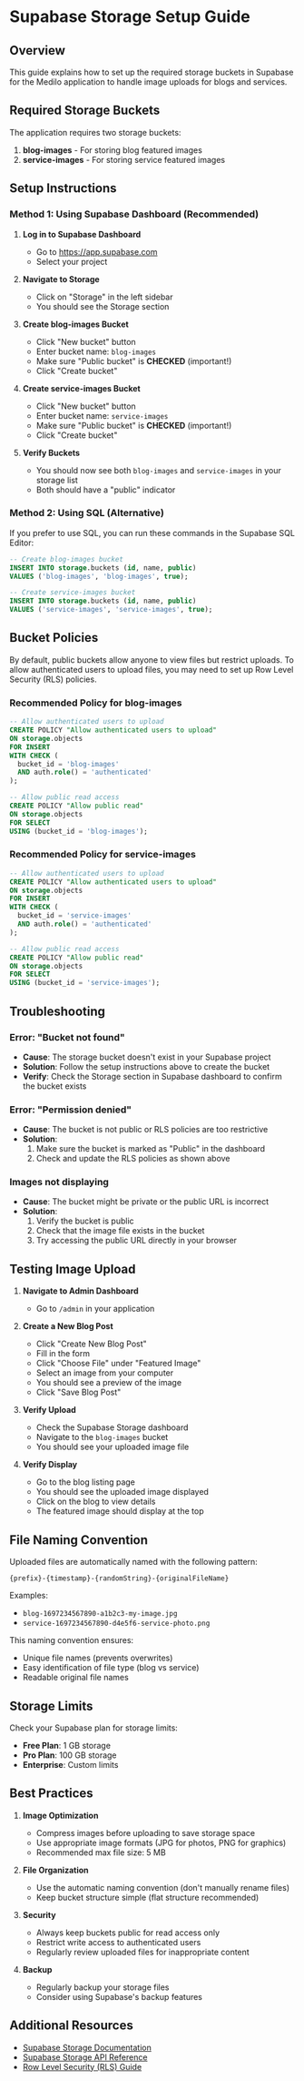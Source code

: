 # Supabase Storage Setup Guide

## Overview
This guide explains how to set up the required storage buckets in Supabase for the Medilo application to handle image uploads for blogs and services.

## Required Storage Buckets

The application requires two storage buckets:
1. **blog-images** - For storing blog featured images
2. **service-images** - For storing service featured images

## Setup Instructions

### Method 1: Using Supabase Dashboard (Recommended)

1. **Log in to Supabase Dashboard**
   - Go to https://app.supabase.com
   - Select your project

2. **Navigate to Storage**
   - Click on "Storage" in the left sidebar
   - You should see the Storage section

3. **Create blog-images Bucket**
   - Click "New bucket" button
   - Enter bucket name: `blog-images`
   - Make sure "Public bucket" is **CHECKED** (important!)
   - Click "Create bucket"

4. **Create service-images Bucket**
   - Click "New bucket" button
   - Enter bucket name: `service-images`
   - Make sure "Public bucket" is **CHECKED** (important!)
   - Click "Create bucket"

5. **Verify Buckets**
   - You should now see both `blog-images` and `service-images` in your storage list
   - Both should have a "public" indicator

### Method 2: Using SQL (Alternative)

If you prefer to use SQL, you can run these commands in the Supabase SQL Editor:

```sql
-- Create blog-images bucket
INSERT INTO storage.buckets (id, name, public)
VALUES ('blog-images', 'blog-images', true);

-- Create service-images bucket
INSERT INTO storage.buckets (id, name, public)
VALUES ('service-images', 'service-images', true);
```

## Bucket Policies

By default, public buckets allow anyone to view files but restrict uploads. To allow authenticated users to upload files, you may need to set up Row Level Security (RLS) policies.

### Recommended Policy for blog-images

```sql
-- Allow authenticated users to upload
CREATE POLICY "Allow authenticated users to upload"
ON storage.objects
FOR INSERT
WITH CHECK (
  bucket_id = 'blog-images' 
  AND auth.role() = 'authenticated'
);

-- Allow public read access
CREATE POLICY "Allow public read"
ON storage.objects
FOR SELECT
USING (bucket_id = 'blog-images');
```

### Recommended Policy for service-images

```sql
-- Allow authenticated users to upload
CREATE POLICY "Allow authenticated users to upload"
ON storage.objects
FOR INSERT
WITH CHECK (
  bucket_id = 'service-images' 
  AND auth.role() = 'authenticated'
);

-- Allow public read access
CREATE POLICY "Allow public read"
ON storage.objects
FOR SELECT
USING (bucket_id = 'service-images');
```

## Troubleshooting

### Error: "Bucket not found"
- **Cause**: The storage bucket doesn't exist in your Supabase project
- **Solution**: Follow the setup instructions above to create the bucket
- **Verify**: Check the Storage section in Supabase dashboard to confirm the bucket exists

### Error: "Permission denied"
- **Cause**: The bucket is not public or RLS policies are too restrictive
- **Solution**: 
  1. Make sure the bucket is marked as "Public" in the dashboard
  2. Check and update the RLS policies as shown above

### Images not displaying
- **Cause**: The bucket might be private or the public URL is incorrect
- **Solution**:
  1. Verify the bucket is public
  2. Check that the image file exists in the bucket
  3. Try accessing the public URL directly in your browser

## Testing Image Upload

1. **Navigate to Admin Dashboard**
   - Go to `/admin` in your application

2. **Create a New Blog Post**
   - Click "Create New Blog Post"
   - Fill in the form
   - Click "Choose File" under "Featured Image"
   - Select an image from your computer
   - You should see a preview of the image
   - Click "Save Blog Post"

3. **Verify Upload**
   - Check the Supabase Storage dashboard
   - Navigate to the `blog-images` bucket
   - You should see your uploaded image file

4. **Verify Display**
   - Go to the blog listing page
   - You should see the uploaded image displayed
   - Click on the blog to view details
   - The featured image should display at the top

## File Naming Convention

Uploaded files are automatically named with the following pattern:
```
{prefix}-{timestamp}-{randomString}-{originalFileName}
```

Examples:
- `blog-1697234567890-a1b2c3-my-image.jpg`
- `service-1697234567890-d4e5f6-service-photo.png`

This naming convention ensures:
- Unique file names (prevents overwrites)
- Easy identification of file type (blog vs service)
- Readable original file names

## Storage Limits

Check your Supabase plan for storage limits:
- **Free Plan**: 1 GB storage
- **Pro Plan**: 100 GB storage
- **Enterprise**: Custom limits

## Best Practices

1. **Image Optimization**
   - Compress images before uploading to save storage space
   - Use appropriate image formats (JPG for photos, PNG for graphics)
   - Recommended max file size: 5 MB

2. **File Organization**
   - Use the automatic naming convention (don't manually rename files)
   - Keep bucket structure simple (flat structure recommended)

3. **Security**
   - Always keep buckets public for read access only
   - Restrict write access to authenticated users
   - Regularly review uploaded files for inappropriate content

4. **Backup**
   - Regularly backup your storage files
   - Consider using Supabase's backup features

## Additional Resources

- [Supabase Storage Documentation](https://supabase.com/docs/guides/storage)
- [Supabase Storage API Reference](https://supabase.com/docs/reference/javascript/storage-createbucket)
- [Row Level Security (RLS) Guide](https://supabase.com/docs/guides/auth/row-level-security)


